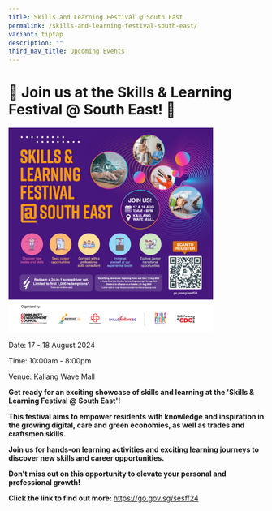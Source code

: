 ```yaml
---
title: Skills and Learning Festival @ South East
permalink: /skills-and-learning-festival-south-east/
variant: tiptap
description: ""
third_nav_title: Upcoming Events
---
```

<h1><strong>🌟 Join us at the Skills &amp; Learning Festival @ South East! 🌟</strong></h1>
<p></p>
<div class="isomer-image-wrapper">
<img style="width: 80%;" height="auto" width="100%" alt="Skills and Learning Festival @ South East 2024" src="/images/Events/Skills___learning_Festival_2024_EDM1_FA.jpg">
</div>
<p>Date: 17 - 18 August 2024</p>
<p>Time: 10:00am - 8:00pm</p>
<p>Venue: Kallang Wave Mall</p>
<p><strong>Get ready for an exciting showcase of skills and learning at the 'Skills &amp; Learning Festival @ South East'!</strong>
</p>
<p><strong>This festival aims to empower residents with knowledge and inspiration in the growing digital, care and&nbsp;green economies, as well as trades and craftsmen skills.</strong>
</p>
<p><strong>Join us for hands-on learning activities and exciting learning journeys to discover new skills and career opportunities.</strong>
</p>
<p><strong>Don't miss out on this opportunity to elevate your personal and professional growth!</strong>
</p>
<p><strong>Click the link to find out more: </strong><a href="https://go.gov.sg/sesff24" rel="noopener noreferrer nofollow" target="_blank"> https://go.gov.sg/sesff24</a>
</p>
<p></p>